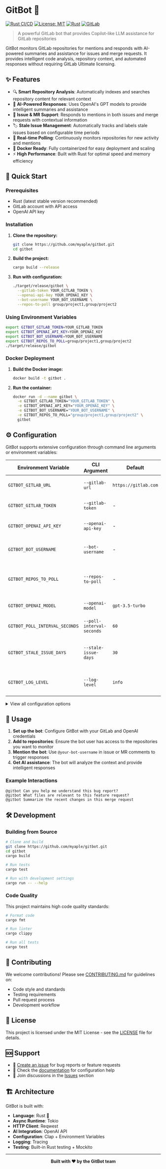 # GitBot 🤖

[![Rust CI/CD](https://github.com/myaple/gitbot/actions/workflows/rust.yml/badge.svg)](https://github.com/myaple/gitbot/actions/workflows/rust.yml)
[![License: MIT](https://img.shields.io/badge/License-MIT-yellow.svg)](https://opensource.org/licenses/MIT)
[![Rust](https://img.shields.io/badge/rust-1.70+-blue.svg)](https://www.rust-lang.org)
[![GitLab](https://img.shields.io/badge/GitLab-compatible-orange.svg)](https://gitlab.com)

> A powerful GitLab bot that provides Copilot-like LLM assistance for GitLab repositories

GitBot monitors GitLab repositories for mentions and responds with AI-powered summaries and assistance for issues and merge requests. It provides intelligent code analysis, repository context, and automated responses without requiring GitLab Ultimate licensing.

## ✨ Features

- 🔍 **Smart Repository Analysis**: Automatically indexes and searches repository content for relevant context
- 🤖 **AI-Powered Responses**: Uses OpenAI's GPT models to provide intelligent summaries and assistance  
- 📝 **Issue & MR Support**: Responds to mentions in both issues and merge requests with contextual information
- 🏷️ **Stale Issue Management**: Automatically tracks and labels stale issues based on configurable time periods
- 🔄 **Real-time Polling**: Continuously monitors repositories for new activity and mentions
- 🐳 **Docker Ready**: Fully containerized for easy deployment and scaling
- ⚡ **High Performance**: Built with Rust for optimal speed and memory efficiency

## 🚀 Quick Start

### Prerequisites

- Rust (latest stable version recommended)
- GitLab account with API access
- OpenAI API key

### Installation

1. **Clone the repository:**
   ```bash
   git clone https://github.com/myaple/gitbot.git
   cd gitbot
   ```

2. **Build the project:**
   ```bash
   cargo build --release
   ```

3. **Run with configuration:**
   ```bash
   ./target/release/gitbot \
     --gitlab-token YOUR_GITLAB_TOKEN \
     --openai-api-key YOUR_OPENAI_KEY \
     --bot-username YOUR_BOT_USERNAME \
     --repos-to-poll group/project1,group/project2
   ```

### Using Environment Variables

```bash
export GITBOT_GITLAB_TOKEN=YOUR_GITLAB_TOKEN
export GITBOT_OPENAI_API_KEY=YOUR_OPENAI_KEY  
export GITBOT_BOT_USERNAME=YOUR_BOT_USERNAME
export GITBOT_REPOS_TO_POLL=group/project1,group/project2
./target/release/gitbot
```

### Docker Deployment

1. **Build the Docker image:**
   ```bash
   docker build -t gitbot .
   ```

2. **Run the container:**
   ```bash
   docker run -d --name gitbot \
     -e GITBOT_GITLAB_TOKEN="YOUR_GITLAB_TOKEN" \
     -e GITBOT_OPENAI_API_KEY="YOUR_OPENAI_KEY" \
     -e GITBOT_BOT_USERNAME="YOUR_BOT_USERNAME" \
     -e GITBOT_REPOS_TO_POLL="group/project1,group/project2" \
     gitbot
   ```

## ⚙️ Configuration

GitBot supports extensive configuration through command line arguments or environment variables:

| Environment Variable | CLI Argument | Default | Description |
|---------------------|--------------|---------|-------------|
| `GITBOT_GITLAB_URL` | `--gitlab-url` | `https://gitlab.com` | GitLab instance URL |
| `GITBOT_GITLAB_TOKEN` | `--gitlab-token` | - | GitLab API token (required) |
| `GITBOT_OPENAI_API_KEY` | `--openai-api-key` | - | OpenAI API key (required) |
| `GITBOT_BOT_USERNAME` | `--bot-username` | - | Bot username on GitLab (required) |
| `GITBOT_REPOS_TO_POLL` | `--repos-to-poll` | - | Comma-separated list of repositories (required) |
| `GITBOT_OPENAI_MODEL` | `--openai-model` | `gpt-3.5-turbo` | OpenAI model to use |
| `GITBOT_POLL_INTERVAL_SECONDS` | `--poll-interval-seconds` | `60` | Polling interval in seconds |
| `GITBOT_STALE_ISSUE_DAYS` | `--stale-issue-days` | `30` | Days after which issues are marked stale |
| `GITBOT_LOG_LEVEL` | `--log-level` | `info` | Log level (trace, debug, info, warn, error) |

<details>
<summary>View all configuration options</summary>

| Environment Variable | CLI Argument | Default | Description |
|---------------------|--------------|---------|-------------|
| `GITBOT_OPENAI_CUSTOM_URL` | `--openai-custom-url` | `https://api.openai.com/v1` | Custom OpenAI API URL |
| `GITBOT_OPENAI_TEMPERATURE` | `--openai-temperature` | `0.7` | Temperature for AI responses (0.0-1.0) |
| `GITBOT_OPENAI_MAX_TOKENS` | `--openai-max-tokens` | `1024` | Maximum tokens in AI responses |
| `GITBOT_MAX_AGE_HOURS` | `--max-age-hours` | `24` | Maximum age for issues/MRs to process |
| `GITBOT_CONTEXT_REPO_PATH` | `--context-repo-path` | - | Additional repository for context |
| `GITBOT_MAX_CONTEXT_SIZE` | `--max-context-size` | `60000` | Maximum context characters |
| `GITBOT_DEFAULT_BRANCH` | `--default-branch` | `main` | Default branch name |

</details>

## 📖 Usage

1. **Set up the bot**: Configure GitBot with your GitLab and OpenAI credentials
2. **Add to repositories**: Ensure the bot user has access to the repositories you want to monitor
3. **Mention the bot**: Use `@your-bot-username` in issue or MR comments to trigger responses
4. **Get AI assistance**: The bot will analyze the context and provide intelligent responses

### Example Interactions

```
@gitbot Can you help me understand this bug report?
@gitbot What files are relevant to this feature request?
@gitbot Summarize the recent changes in this merge request
```

## 🛠️ Development

### Building from Source

```bash
# Clone and build
git clone https://github.com/myaple/gitbot.git
cd gitbot
cargo build

# Run tests
cargo test

# Run with development settings  
cargo run -- --help
```

### Code Quality

This project maintains high code quality standards:

```bash
# Format code
cargo fmt

# Run linter  
cargo clippy

# Run all tests
cargo test
```

## 🤝 Contributing

We welcome contributions! Please see [CONTRIBUTING.md](CONTRIBUTING.md) for guidelines on:

- Code style and standards
- Testing requirements  
- Pull request process
- Development workflow

## 📄 License

This project is licensed under the MIT License - see the [LICENSE](LICENSE) file for details.

## 🆘 Support

- 📝 [Create an issue](https://github.com/myaple/gitbot/issues) for bug reports or feature requests
- 📖 Check the [documentation](README.md) for configuration help
- 💬 Join discussions in the [Issues](https://github.com/myaple/gitbot/issues) section

## 🏗️ Architecture

GitBot is built with:

- **Language**: Rust 🦀
- **Async Runtime**: Tokio  
- **HTTP Client**: Reqwest
- **AI Integration**: OpenAI API
- **Configuration**: Clap + Environment Variables
- **Logging**: Tracing
- **Testing**: Built-in Rust testing + Mockito

---

<div align="center">
  <strong>Built with ❤️ by the GitBot team</strong>
</div>